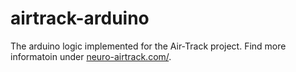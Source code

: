 # airtrack-arduino

The arduino logic implemented for the Air-Track project. Find more informatoin under [neuro-airtrack.com/](http://www.neuro-airtrack.com/).
